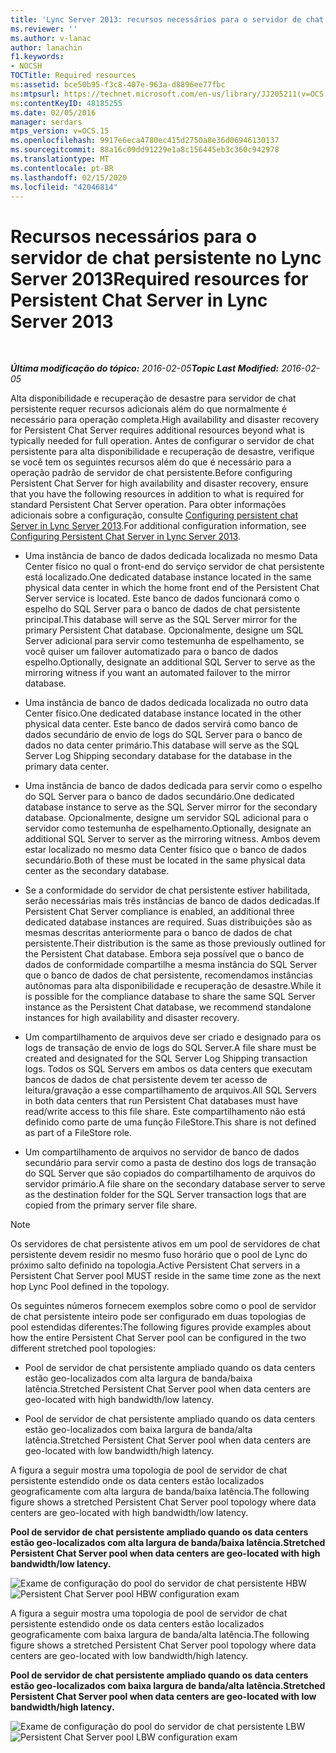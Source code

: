 ```yaml
---
title: 'Lync Server 2013: recursos necessários para o servidor de chat persistente'
ms.reviewer: ''
ms.author: v-lanac
author: lanachin
f1.keywords:
- NOCSH
TOCTitle: Required resources
ms:assetid: bce50b95-f3c8-407e-963a-d8896ee77fbc
ms:mtpsurl: https://technet.microsoft.com/en-us/library/JJ205211(v=OCS.15)
ms:contentKeyID: 48185255
ms.date: 02/05/2016
manager: serdars
mtps_version: v=OCS.15
ms.openlocfilehash: 9917e6eca4780ec415d2750a8e36d06946130137
ms.sourcegitcommit: 88a16c09dd91229e1a8c156445eb3c360c942978
ms.translationtype: MT
ms.contentlocale: pt-BR
ms.lasthandoff: 02/15/2020
ms.locfileid: "42046814"
---
```

<div data-xmlns="http://www.w3.org/1999/xhtml">

<div class="topic" data-xmlns="http://www.w3.org/1999/xhtml" data-msxsl="urn:schemas-microsoft-com:xslt" data-cs="http://msdn.microsoft.com/">

<div data-asp="http://msdn2.microsoft.com/asp">

# <a name="required-resources-for-persistent-chat-server-in-lync-server-2013"></a><span data-ttu-id="f8d4f-102">Recursos necessários para o servidor de chat persistente no Lync Server 2013</span><span class="sxs-lookup"><span data-stu-id="f8d4f-102">Required resources for Persistent Chat Server in Lync Server 2013</span></span>

</div>

<div id="mainSection">

<div id="mainBody">

<span> </span>

<span data-ttu-id="f8d4f-103">_**Última modificação do tópico:** 2016-02-05_</span><span class="sxs-lookup"><span data-stu-id="f8d4f-103">_**Topic Last Modified:** 2016-02-05_</span></span>

<span data-ttu-id="f8d4f-104">Alta disponibilidade e recuperação de desastre para servidor de chat persistente requer recursos adicionais além do que normalmente é necessário para operação completa.</span><span class="sxs-lookup"><span data-stu-id="f8d4f-104">High availability and disaster recovery for Persistent Chat Server requires additional resources beyond what is typically needed for full operation.</span></span> <span data-ttu-id="f8d4f-105">Antes de configurar o servidor de chat persistente para alta disponibilidade e recuperação de desastre, verifique se você tem os seguintes recursos além do que é necessário para a operação padrão de servidor de chat persistente.</span><span class="sxs-lookup"><span data-stu-id="f8d4f-105">Before configuring Persistent Chat Server for high availability and disaster recovery, ensure that you have the following resources in addition to what is required for standard Persistent Chat Server operation.</span></span> <span data-ttu-id="f8d4f-106">Para obter informações adicionais sobre a configuração, consulte [Configuring persistent chat Server in Lync Server 2013](lync-server-2013-configuring-persistent-chat-server.md).</span><span class="sxs-lookup"><span data-stu-id="f8d4f-106">For additional configuration information, see [Configuring Persistent Chat Server in Lync Server 2013](lync-server-2013-configuring-persistent-chat-server.md).</span></span>

  - <span data-ttu-id="f8d4f-107">Uma instância de banco de dados dedicada localizada no mesmo Data Center físico no qual o front-end do serviço servidor de chat persistente está localizado.</span><span class="sxs-lookup"><span data-stu-id="f8d4f-107">One dedicated database instance located in the same physical data center in which the home front end of the Persistent Chat Server service is located.</span></span> <span data-ttu-id="f8d4f-108">Este banco de dados funcionará como o espelho do SQL Server para o banco de dados de chat persistente principal.</span><span class="sxs-lookup"><span data-stu-id="f8d4f-108">This database will serve as the SQL Server mirror for the primary Persistent Chat database.</span></span> <span data-ttu-id="f8d4f-109">Opcionalmente, designe um SQL Server adicional para servir como testemunha de espelhamento, se você quiser um failover automatizado para o banco de dados espelho.</span><span class="sxs-lookup"><span data-stu-id="f8d4f-109">Optionally, designate an additional SQL Server to serve as the mirroring witness if you want an automated failover to the mirror database.</span></span>

  - <span data-ttu-id="f8d4f-110">Uma instância de banco de dados dedicada localizada no outro data Center físico.</span><span class="sxs-lookup"><span data-stu-id="f8d4f-110">One dedicated database instance located in the other physical data center.</span></span> <span data-ttu-id="f8d4f-111">Este banco de dados servirá como banco de dados secundário de envio de logs do SQL Server para o banco de dados no data center primário.</span><span class="sxs-lookup"><span data-stu-id="f8d4f-111">This database will serve as the SQL Server Log Shipping secondary database for the database in the primary data center.</span></span>

  - <span data-ttu-id="f8d4f-112">Uma instância de banco de dados dedicada para servir como o espelho do SQL Server para o banco de dados secundário.</span><span class="sxs-lookup"><span data-stu-id="f8d4f-112">One dedicated database instance to serve as the SQL Server mirror for the secondary database.</span></span> <span data-ttu-id="f8d4f-113">Opcionalmente, designe um servidor SQL adicional para o servidor como testemunha de espelhamento.</span><span class="sxs-lookup"><span data-stu-id="f8d4f-113">Optionally, designate an additional SQL Server to server as the mirroring witness.</span></span> <span data-ttu-id="f8d4f-114">Ambos devem estar localizado no mesmo data Center físico que o banco de dados secundário.</span><span class="sxs-lookup"><span data-stu-id="f8d4f-114">Both of these must be located in the same physical data center as the secondary database.</span></span>

  - <span data-ttu-id="f8d4f-115">Se a conformidade do servidor de chat persistente estiver habilitada, serão necessárias mais três instâncias de banco de dados dedicadas.</span><span class="sxs-lookup"><span data-stu-id="f8d4f-115">If Persistent Chat Server compliance is enabled, an additional three dedicated database instances are required.</span></span> <span data-ttu-id="f8d4f-116">Suas distribuições são as mesmas descritas anteriormente para o banco de dados de chat persistente.</span><span class="sxs-lookup"><span data-stu-id="f8d4f-116">Their distribution is the same as those previously outlined for the Persistent Chat database.</span></span> <span data-ttu-id="f8d4f-117">Embora seja possível que o banco de dados de conformidade compartilhe a mesma instância do SQL Server que o banco de dados de chat persistente, recomendamos instâncias autônomas para alta disponibilidade e recuperação de desastre.</span><span class="sxs-lookup"><span data-stu-id="f8d4f-117">While it is possible for the compliance database to share the same SQL Server instance as the Persistent Chat database, we recommend standalone instances for high availability and disaster recovery.</span></span>

  - <span data-ttu-id="f8d4f-118">Um compartilhamento de arquivos deve ser criado e designado para os logs de transação de envio de logs do SQL Server.</span><span class="sxs-lookup"><span data-stu-id="f8d4f-118">A file share must be created and designated for the SQL Server Log Shipping transaction logs.</span></span> <span data-ttu-id="f8d4f-119">Todos os SQL Servers em ambos os data centers que executam bancos de dados de chat persistente devem ter acesso de leitura/gravação a esse compartilhamento de arquivos.</span><span class="sxs-lookup"><span data-stu-id="f8d4f-119">All SQL Servers in both data centers that run Persistent Chat databases must have read/write access to this file share.</span></span> <span data-ttu-id="f8d4f-120">Este compartilhamento não está definido como parte de uma função FileStore.</span><span class="sxs-lookup"><span data-stu-id="f8d4f-120">This share is not defined as part of a FileStore role.</span></span>

  - <span data-ttu-id="f8d4f-121">Um compartilhamento de arquivos no servidor de banco de dados secundário para servir como a pasta de destino dos logs de transação do SQL Server que são copiados do compartilhamento de arquivos do servidor primário.</span><span class="sxs-lookup"><span data-stu-id="f8d4f-121">A file share on the secondary database server to serve as the destination folder for the SQL Server transaction logs that are copied from the primary server file share.</span></span>

<div>


> [!NOTE]  
> <span data-ttu-id="f8d4f-122">Os servidores de chat persistente ativos em um pool de servidores de chat persistente devem residir no mesmo fuso horário que o pool de Lync do próximo salto definido na topologia.</span><span class="sxs-lookup"><span data-stu-id="f8d4f-122">Active Persistent Chat servers in a Persistent Chat Server pool MUST reside in the same time zone as the next hop Lync Pool defined in the topology.</span></span>



</div>

<span data-ttu-id="f8d4f-123">Os seguintes números fornecem exemplos sobre como o pool de servidor de chat persistente inteiro pode ser configurado em duas topologias de pool estendidas diferentes:</span><span class="sxs-lookup"><span data-stu-id="f8d4f-123">The following figures provide examples about how the entire Persistent Chat Server pool can be configured in the two different stretched pool topologies:</span></span>

  - <span data-ttu-id="f8d4f-124">Pool de servidor de chat persistente ampliado quando os data centers estão geo-localizados com alta largura de banda/baixa latência.</span><span class="sxs-lookup"><span data-stu-id="f8d4f-124">Stretched Persistent Chat Server pool when data centers are geo-located with high bandwidth/low latency.</span></span>

  - <span data-ttu-id="f8d4f-125">Pool de servidor de chat persistente ampliado quando os data centers estão geo-localizados com baixa largura de banda/alta latência.</span><span class="sxs-lookup"><span data-stu-id="f8d4f-125">Stretched Persistent Chat Server pool when data centers are geo-located with low bandwidth/high latency.</span></span>

<span data-ttu-id="f8d4f-126">A figura a seguir mostra uma topologia de pool de servidor de chat persistente estendido onde os data centers estão localizados geograficamente com alta largura de banda/baixa latência.</span><span class="sxs-lookup"><span data-stu-id="f8d4f-126">The following figure shows a stretched Persistent Chat Server pool topology where data centers are geo-located with high bandwidth/low latency.</span></span>

<span data-ttu-id="f8d4f-127">**Pool de servidor de chat persistente ampliado quando os data centers estão geo-localizados com alta largura de banda/baixa latência.**</span><span class="sxs-lookup"><span data-stu-id="f8d4f-127">**Stretched Persistent Chat Server pool when data centers are geo-located with high bandwidth/low latency.**</span></span>

<span data-ttu-id="f8d4f-128">![Exame de configuração do pool do servidor de chat persistente HBW](images/JJ205211.55d10910-c824-41e6-bed2-08d13a2abd65(OCS.15).jpg "Exame de configuração do pool do servidor de chat persistente HBW")</span><span class="sxs-lookup"><span data-stu-id="f8d4f-128">![Persistent Chat Server pool HBW configuration exam](images/JJ205211.55d10910-c824-41e6-bed2-08d13a2abd65(OCS.15).jpg "Persistent Chat Server pool HBW configuration exam")</span></span>

<span data-ttu-id="f8d4f-129">A figura a seguir mostra uma topologia de pool de servidor de chat persistente estendido onde os data centers estão localizados geograficamente com baixa largura de banda/alta latência.</span><span class="sxs-lookup"><span data-stu-id="f8d4f-129">The following figure shows a stretched Persistent Chat Server pool topology where data centers are geo-located with low bandwidth/high latency.</span></span>

<span data-ttu-id="f8d4f-130">**Pool de servidor de chat persistente ampliado quando os data centers estão geo-localizados com baixa largura de banda/alta latência.**</span><span class="sxs-lookup"><span data-stu-id="f8d4f-130">**Stretched Persistent Chat Server pool when data centers are geo-located with low bandwidth/high latency.**</span></span>

<span data-ttu-id="f8d4f-131">![Exame de configuração do pool do servidor de chat persistente LBW](images/JJ205211.586b0a3a-3767-4991-944f-ee54389512aa(OCS.15).jpg "Exame de configuração do pool do servidor de chat persistente LBW")</span><span class="sxs-lookup"><span data-stu-id="f8d4f-131">![Persistent Chat Server pool LBW configuration exam](images/JJ205211.586b0a3a-3767-4991-944f-ee54389512aa(OCS.15).jpg "Persistent Chat Server pool LBW configuration exam")</span></span>

</div>

<span> </span>

</div>

</div>

</div>

